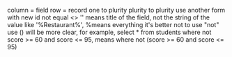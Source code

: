 column = field
row = record
one to plurity
plurity to plurity use another form with new id
not equal <>
'' means title of the field, not the string of the value
like '%Restaurant%', %means everything
it's better not to use "not"
use () will be more clear, for example, select * from students where not score >= 60 and score <= 95, means where not (score >= 60 and score <= 95)



